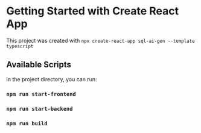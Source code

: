 # Getting Started with Create React App

This project was created with `npx create-react-app sql-ai-gen --template typescript`

## Available Scripts

In the project directory, you can run:

### `npm run start-frontend`

### `npm run start-backend` 

### `npm run build`

